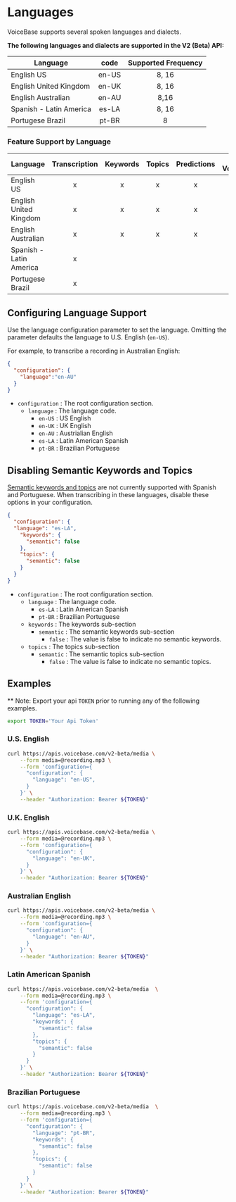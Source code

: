 # Languages

VoiceBase supports several spoken languages and dialects.

**The following languages and dialects are supported in the V2 (Beta) API:**

| Language              | code  | Supported Frequency |
|-----------------------|:-----:|:-------------------:|
| English US            | en-US | 8, 16 |
| English United Kingdom | en-UK | 8, 16 |
| English Australian    | en-AU | 8,16  |
| Spanish - Latin America | es-LA| 8, 16 |
| Portugese Brazil      | pt-BR | 8     |


### Feature Support by Language

| Language              | Transcription | Keywords | Topics | Predictions | Custom Vocabulary | Number Formatting | Callbacks | PCI Detect/Redact | 
|----------             |:-------------:|:--------:|:------:|:-----------:|:-----------------:|:-----------------:|:---------:|:------------------|
| English US            | x             | x         | x     | x         |       x           |       x           |       x   |   x   |
| English United Kingdom| x             | x         | x     | x         |       x           |       x           |       x   |    x  |
| English Australian    | x             |   x       |   x   |   x       |       x           |       x           |       x   |   x   |
| Spanish - Latin America| x            |
| Portugese Brazil      | x             |         




## Configuring Language Support

Use the language configuration parameter to set the language. Omitting the parameter defaults the language to U.S. English (`en-US`).

For example, to transcribe a recording in Australian English:

```json
{  
  "configuration": { 
    "language":"en-AU"
  }
}
```

- `configuration` : The root configuration section.
    - `language` : The language code.
        - `en-US` : US English
        - `en-UK` : UK English
        - `en-AU` : Austrialian English
        - `es-LA` : Latin American Spanish
        - `pt-BR` : Brazilian Portuguese
                        
## Disabling Semantic Keywords and Topics

[Semantic keywords and topics](keywordsandtopics.html) are not currently supported with Spanish and Portuguese. When transcribing in these languages, disable these options in your configuration.

```json
{
  "configuration": {
  "language": "es-LA",
    "keywords": {
      "semantic": false
    },
    "topics": {
      "semantic": false
    }
  }
}
```

- `configuration` : The root configuration section.
    - `language` : The language code.
        - `es-LA` : Latin American Spanish
        - `pt-BR` : Brazilian Portuguese
    - `keywords` : The keywords sub-section
        - `semantic` : The semantic keywords sub-section
            - `false` : The value is false to indicate no semantic keywords.
    - `topics` : The topics sub-section
        - `semantic` : The semantic topics sub-section
            - `false` : The value is false to indicate no semantic topics.
  

## Examples

** Note: Export your api `TOKEN` prior to running any of the following examples.
         
```bash
export TOKEN='Your Api Token'
```

### U.S. English

```bash
curl https://apis.voicebase.com/v2-beta/media \
    --form media=@recording.mp3 \
    --form 'configuration={
      "configuration": {
        "language": "en-US",
      }
    }' \
    --header "Authorization: Bearer ${TOKEN}"
```

### U.K. English
```bash
curl https://apis.voicebase.com/v2-beta/media \
    --form media=@recording.mp3 \
    --form 'configuration={
      "configuration": {
        "language": "en-UK",
      }
    }' \
    --header "Authorization: Bearer ${TOKEN}"
```

### Australian English
```bash
curl https://apis.voicebase.com/v2-beta/media \
    --form media=@recording.mp3 \
    --form 'configuration={
      "configuration": {
        "language": "en-AU",
      }
    }' \
    --header "Authorization: Bearer ${TOKEN}"
```

### Latin American Spanish
```bash
curl https://apis.voicebase.com/v2-beta/media  \
    --form media=@recording.mp3 \
    --form 'configuration={
      "configuration": {
        "language": "es-LA",
        "keywords": {
          "semantic": false
        },
        "topics": {
          "semantic": false
        }
      }
    }' \
    --header "Authorization: Bearer ${TOKEN}"
```

### Brazilian Portuguese
```bash
curl https://apis.voicebase.com/v2-beta/media  \
    --form media=@recording.mp3 \
    --form 'configuration={
      "configuration": {
        "language": "pt-BR",
        "keywords": {
          "semantic": false
        },
        "topics": {
          "semantic": false
        }
      }
    }' \
    --header "Authorization: Bearer ${TOKEN}"
```

